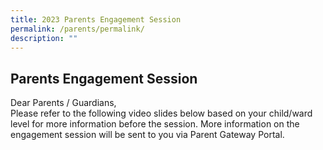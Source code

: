 ```yaml
---
title: 2023 Parents Engagement Session
permalink: /parents/permalink/
description: ""
---
```


## Parents Engagement Session

Dear Parents / Guardians,  
Please refer to the following video slides below based on your child/ward level for more information before the session. 
More information on the engagement session will be sent to you via Parent Gateway Portal.  
